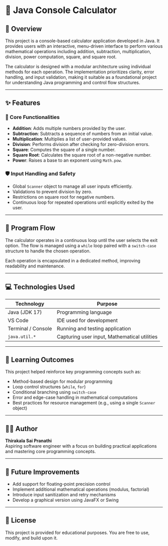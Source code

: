 # 🧮 Java Console Calculator

## 📘 Overview

This project is a console-based calculator application developed in Java. It provides users with an interactive, menu-driven interface to perform various mathematical operations including addition, subtraction, multiplication, division, power computation, square, and square root.

The calculator is designed with a modular architecture using individual methods for each operation. The implementation prioritizes clarity, error handling, and input validation, making it suitable as a foundational project for understanding Java programming and control flow structures.

---

## ✨ Features

### 🔹 Core Functionalities

- **Addition**: Adds multiple numbers provided by the user.
- **Subtraction**: Subtracts a sequence of numbers from an initial value.
- **Multiplication**: Multiplies a list of user-provided values.
- **Division**: Performs division after checking for zero-division errors.
- **Square**: Computes the square of a single number.
- **Square Root**: Calculates the square root of a non-negative number.
- **Power**: Raises a base to an exponent using `Math.pow`.

### 🛡️ Input Handling and Safety

- Global `Scanner` object to manage all user inputs efficiently.
- Validations to prevent division by zero.
- Restrictions on square root for negative numbers.
- Continuous loop for repeated operations until explicitly exited by the user.

---

## 🔁 Program Flow

The calculator operates in a continuous loop until the user selects the exit option. The flow is managed using a `while` loop paired with a `switch-case` structure to handle the chosen operation.

Each operation is encapsulated in a dedicated method, improving readability and maintenance.

---

## 💻 Technologies Used

| Technology        | Purpose                          |
|------------------|----------------------------------|
| Java (JDK 17)    | Programming language              |
| VS Code          | IDE used for development          |
| Terminal / Console | Running and testing application |
| `java.util.*`    | Capturing user input, Mathematical utilities |

---

## 🎯 Learning Outcomes

This project helped reinforce key programming concepts such as:

- Method-based design for modular programming
- Loop control structures (`while`, `for`)
- Conditional branching using `switch-case`
- Error and edge-case handling in mathematical computations
- Best practices for resource management (e.g., using a single `Scanner` object)

---

## 👩‍💻 Author

**Thirakala Sai Pranathi**  
Aspiring software engineer with a focus on building practical applications and mastering core programming concepts.

---

## 🚀 Future Improvements

- Add support for floating-point precision control
- Implement additional mathematical operations (modulus, factorial)
- Introduce input sanitization and retry mechanisms
- Develop a graphical version using JavaFX or Swing

---

## 📝 License

This project is provided for educational purposes. You are free to use, modify, and build upon it.

